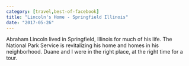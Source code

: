 ```yaml
---
category: [travel,best-of-facebook]
title: "Lincoln's Home - Springfield Illinois"
date: "2017-05-26"
---
```


Abraham Lincoln lived in Springfield, Illinois for much of his life. The National Park Service is revitalizing his home and homes in his neighborhood. Duane and I were in the right place, at the right time for a tour.

<script type="application/json" class="sgb-data">{"copyRProtection":true,"copyRAlert":"Hello, this photo is mine!","sliderScrollNavi":false,"sliderNextPrevAnimation":"animation","galleryScrollPositionControll":false,"sliderItemCounterEnable":true,"sliderItemTitleEnable":true,"sliderItemTitleFontSize":18,"sliderItemTitleTextColor":"rgba(255,255,255,1)","itemCounterColor":"rgba(255,255,255,1)","sliderThumbBarEnable":true,"sliderThumbBarHoverColor":"rgba(240,240,240,1)","sliderBgColor":"rgba(0,0,0,0.8)","sliderPreloaderColor":"rgba(240,240,240,1)","sliderHeaderFooterBgColor":"rgba(0,0,0,0.4)","sliderNavigationColor":"rgba(0,0,0,1)","sliderNavigationIconColor":"rgba(255,255,255,1)","sliderSlideshow":true,"sliderSlideshowDelay":8,"slideshowIndicatorColor":"rgba(255,255,255,1)","slideshowIndicatorColorBg":"rgba(255,255,255,0.5)","sliderThumbSubMenuBackgroundColor":"rgba(255,255,255,0)","sliderThumbSubMenuBackgroundColorOver":"rgba(255,255,255,1)","sliderThumbSubMenuIconColor":"rgba(255,255,255,1)","sliderThumbSubMenuIconHoverColor":"rgba(0,0,0,1)","sliderSocialShareEnabled":true,"sliderZoomEnable":true,"sliderFullscreenEnabled":true,"modaBgColor":"rgba(0,0,0,0.8)","modalIconColor":"rgba(255,255,255,1)","modalIconColorHover":"rgba(255,255,255,0.8)","shareFacebook":true,"shareTwitter":false,"sharePinterest":true,"sliderItemDownload":false,"shareCopyLink":false,"deepLinking":false,"linkTargetWindow":"_self","galleryPreloaderColor":"rgba(230,230,230,1)","galleryBgColor":"rgba(0,0,0,0)","galleryBorderRadius":0,"lastRowFill":true,"collectionThumbRecomendedHeight":150,"thumbSpacing":5,"captions":true,"collectionthumbHoverTitleFontSize":12,"collectionthumbRoundedCorners":0,"collectionthumbHoverTitleTextColor":"rgba(255,255,255,1)","collectionthumbHoverTitleTextBgColor":"rgba(0,0,0,0.8)","collectionthumbHoverBgColor":"rgba(0,0,0,0.4)","collectionThumbSubMenuDownload":false,"collectionThumbSubMenuShare":true,"collectionThumbSubMenuBgColor":"rgba(0,0,0,0.4)","collectionThumbSubMenuBgColorHover":"rgba(255,255,255,1)","collectionThumbSubMenuIconColor":"rgba(255,255,255,1)","collectionThumbSubMenuIconColorHover":"rgba(0,0,0,1)","galleryType":"pgc_sgb_justified","galleryId":"ee489191_1593864871578","images":[{"sizes":{"thumbnail":{"height":150,"width":150,"url":"https://blog.duanemcguire.com/wp-content/uploads/2020/07/18664586_10213444813862579_4511947072635557796_n-150x150.jpg","orientation":"landscape"},"medium":{"height":225,"width":300,"url":"https://blog.duanemcguire.com/wp-content/uploads/2020/07/18664586_10213444813862579_4511947072635557796_n-300x225.jpg","orientation":"landscape"},"full":{"url":"https://blog.duanemcguire.com/wp-content/uploads/2020/07/18664586_10213444813862579_4511947072635557796_n.jpg","height":720,"width":960,"orientation":"landscape"}},"mime":"image/jpeg","type":"image","subtype":"jpeg","id":2021,"url":"https://blog.duanemcguire.com/wp-content/uploads/2020/07/18664586_10213444813862579_4511947072635557796_n.jpg","alt":"","link":"https://blog.duanemcguire.com/?attachment_id=2021","caption":""},{"sizes":{"thumbnail":{"height":150,"width":150,"url":"https://blog.duanemcguire.com/wp-content/uploads/2020/07/18740722_10213444812422543_4061998712626244088_n-150x150.jpg","orientation":"landscape"},"medium":{"height":225,"width":300,"url":"https://blog.duanemcguire.com/wp-content/uploads/2020/07/18740722_10213444812422543_4061998712626244088_n-300x225.jpg","orientation":"landscape"},"full":{"url":"https://blog.duanemcguire.com/wp-content/uploads/2020/07/18740722_10213444812422543_4061998712626244088_n.jpg","height":720,"width":960,"orientation":"landscape"}},"mime":"image/jpeg","type":"image","subtype":"jpeg","id":2029,"url":"https://blog.duanemcguire.com/wp-content/uploads/2020/07/18740722_10213444812422543_4061998712626244088_n.jpg","alt":"","link":"https://blog.duanemcguire.com/?attachment_id=2029","caption":""},{"sizes":{"thumbnail":{"height":150,"width":150,"url":"https://blog.duanemcguire.com/wp-content/uploads/2020/07/18664175_10213444814502595_547994991813711937_n-150x150.jpg","orientation":"landscape"},"medium":{"height":225,"width":300,"url":"https://blog.duanemcguire.com/wp-content/uploads/2020/07/18664175_10213444814502595_547994991813711937_n-300x225.jpg","orientation":"landscape"},"full":{"url":"https://blog.duanemcguire.com/wp-content/uploads/2020/07/18664175_10213444814502595_547994991813711937_n.jpg","height":720,"width":960,"orientation":"landscape"}},"mime":"image/jpeg","type":"image","subtype":"jpeg","id":2018,"url":"https://blog.duanemcguire.com/wp-content/uploads/2020/07/18664175_10213444814502595_547994991813711937_n.jpg","alt":"","link":"https://blog.duanemcguire.com/?attachment_id=2018","caption":""},{"sizes":{"thumbnail":{"height":150,"width":150,"url":"https://blog.duanemcguire.com/wp-content/uploads/2020/07/18700251_10213444814982607_2032641430470677027_n-150x150.jpg","orientation":"landscape"},"medium":{"height":225,"width":300,"url":"https://blog.duanemcguire.com/wp-content/uploads/2020/07/18700251_10213444814982607_2032641430470677027_n-300x225.jpg","orientation":"landscape"},"full":{"url":"https://blog.duanemcguire.com/wp-content/uploads/2020/07/18700251_10213444814982607_2032641430470677027_n.jpg","height":720,"width":960,"orientation":"landscape"}},"mime":"image/jpeg","type":"image","subtype":"jpeg","id":2026,"url":"https://blog.duanemcguire.com/wp-content/uploads/2020/07/18700251_10213444814982607_2032641430470677027_n.jpg","alt":"","link":"https://blog.duanemcguire.com/?attachment_id=2026","caption":""},{"sizes":{"thumbnail":{"height":150,"width":150,"url":"https://blog.duanemcguire.com/wp-content/uploads/2020/07/18664283_10213444815982632_5436807109390119808_n-150x150.jpg","orientation":"landscape"},"medium":{"height":225,"width":300,"url":"https://blog.duanemcguire.com/wp-content/uploads/2020/07/18664283_10213444815982632_5436807109390119808_n-300x225.jpg","orientation":"landscape"},"full":{"url":"https://blog.duanemcguire.com/wp-content/uploads/2020/07/18664283_10213444815982632_5436807109390119808_n.jpg","height":720,"width":960,"orientation":"landscape"}},"mime":"image/jpeg","type":"image","subtype":"jpeg","id":2019,"url":"https://blog.duanemcguire.com/wp-content/uploads/2020/07/18664283_10213444815982632_5436807109390119808_n.jpg","alt":"","link":"https://blog.duanemcguire.com/?attachment_id=2019","caption":""},{"sizes":{"thumbnail":{"height":150,"width":150,"url":"https://blog.duanemcguire.com/wp-content/uploads/2020/07/18664326_10213444814742601_8943179361007057021_n-150x150.jpg","orientation":"landscape"},"medium":{"height":225,"width":300,"url":"https://blog.duanemcguire.com/wp-content/uploads/2020/07/18664326_10213444814742601_8943179361007057021_n-300x225.jpg","orientation":"landscape"},"full":{"url":"https://blog.duanemcguire.com/wp-content/uploads/2020/07/18664326_10213444814742601_8943179361007057021_n.jpg","height":720,"width":960,"orientation":"landscape"}},"mime":"image/jpeg","type":"image","subtype":"jpeg","id":2020,"url":"https://blog.duanemcguire.com/wp-content/uploads/2020/07/18664326_10213444814742601_8943179361007057021_n.jpg","alt":"","link":"https://blog.duanemcguire.com/?attachment_id=2020","caption":""},{"sizes":{"thumbnail":{"height":150,"width":150,"url":"https://blog.duanemcguire.com/wp-content/uploads/2020/07/18671245_10213444813142561_6104725701253689201_n-150x150.jpg","orientation":"landscape"},"medium":{"height":300,"width":225,"url":"https://blog.duanemcguire.com/wp-content/uploads/2020/07/18671245_10213444813142561_6104725701253689201_n-225x300.jpg","orientation":"portrait"},"full":{"url":"https://blog.duanemcguire.com/wp-content/uploads/2020/07/18671245_10213444813142561_6104725701253689201_n.jpg","height":960,"width":720,"orientation":"portrait"}},"mime":"image/jpeg","type":"image","subtype":"jpeg","id":2022,"url":"https://blog.duanemcguire.com/wp-content/uploads/2020/07/18671245_10213444813142561_6104725701253689201_n.jpg","alt":"","link":"https://blog.duanemcguire.com/?attachment_id=2022","caption":""},{"sizes":{"thumbnail":{"height":150,"width":150,"url":"https://blog.duanemcguire.com/wp-content/uploads/2020/07/18698120_10213444825942881_1988061351487957123_n-150x150.jpg","orientation":"landscape"},"medium":{"height":225,"width":300,"url":"https://blog.duanemcguire.com/wp-content/uploads/2020/07/18698120_10213444825942881_1988061351487957123_n-300x225.jpg","orientation":"landscape"},"full":{"url":"https://blog.duanemcguire.com/wp-content/uploads/2020/07/18698120_10213444825942881_1988061351487957123_n.jpg","height":720,"width":960,"orientation":"landscape"}},"mime":"image/jpeg","type":"image","subtype":"jpeg","id":2023,"url":"https://blog.duanemcguire.com/wp-content/uploads/2020/07/18698120_10213444825942881_1988061351487957123_n.jpg","alt":"","link":"https://blog.duanemcguire.com/?attachment_id=2023","caption":""},{"sizes":{"thumbnail":{"height":150,"width":150,"url":"https://blog.duanemcguire.com/wp-content/uploads/2020/07/18698382_10213444824342841_1222665786312841851_n-150x150.jpg","orientation":"landscape"},"medium":{"height":225,"width":300,"url":"https://blog.duanemcguire.com/wp-content/uploads/2020/07/18698382_10213444824342841_1222665786312841851_n-300x225.jpg","orientation":"landscape"},"full":{"url":"https://blog.duanemcguire.com/wp-content/uploads/2020/07/18698382_10213444824342841_1222665786312841851_n.jpg","height":720,"width":960,"orientation":"landscape"}},"mime":"image/jpeg","type":"image","subtype":"jpeg","id":2024,"url":"https://blog.duanemcguire.com/wp-content/uploads/2020/07/18698382_10213444824342841_1222665786312841851_n.jpg","alt":"","link":"https://blog.duanemcguire.com/?attachment_id=2024","caption":""},{"sizes":{"thumbnail":{"height":150,"width":150,"url":"https://blog.duanemcguire.com/wp-content/uploads/2020/07/18699957_10213444812822553_6634721860547964048_n-150x150.jpg","orientation":"landscape"},"medium":{"height":300,"width":204,"url":"https://blog.duanemcguire.com/wp-content/uploads/2020/07/18699957_10213444812822553_6634721860547964048_n-204x300.jpg","orientation":"portrait"},"full":{"url":"https://blog.duanemcguire.com/wp-content/uploads/2020/07/18699957_10213444812822553_6634721860547964048_n.jpg","height":960,"width":654,"orientation":"portrait"}},"mime":"image/jpeg","type":"image","subtype":"jpeg","id":2025,"url":"https://blog.duanemcguire.com/wp-content/uploads/2020/07/18699957_10213444812822553_6634721860547964048_n.jpg","alt":"","link":"https://blog.duanemcguire.com/?attachment_id=2025","caption":""},{"sizes":{"thumbnail":{"height":150,"width":150,"url":"https://blog.duanemcguire.com/wp-content/uploads/2020/07/18740509_10213444814102585_5870921292708485590_n-150x150.jpg","orientation":"landscape"},"medium":{"height":225,"width":300,"url":"https://blog.duanemcguire.com/wp-content/uploads/2020/07/18740509_10213444814102585_5870921292708485590_n-300x225.jpg","orientation":"landscape"},"full":{"url":"https://blog.duanemcguire.com/wp-content/uploads/2020/07/18740509_10213444814102585_5870921292708485590_n.jpg","height":720,"width":960,"orientation":"landscape"}},"mime":"image/jpeg","type":"image","subtype":"jpeg","id":2028,"url":"https://blog.duanemcguire.com/wp-content/uploads/2020/07/18740509_10213444814102585_5870921292708485590_n.jpg","alt":"","link":"https://blog.duanemcguire.com/?attachment_id=2028","caption":""},{"sizes":{"thumbnail":{"height":150,"width":150,"url":"https://blog.duanemcguire.com/wp-content/uploads/2020/07/18765782_10213444826542896_8675540832824031568_n-150x150.jpg","orientation":"landscape"},"medium":{"height":225,"width":300,"url":"https://blog.duanemcguire.com/wp-content/uploads/2020/07/18765782_10213444826542896_8675540832824031568_n-300x225.jpg","orientation":"landscape"},"full":{"url":"https://blog.duanemcguire.com/wp-content/uploads/2020/07/18765782_10213444826542896_8675540832824031568_n.jpg","height":720,"width":960,"orientation":"landscape"}},"mime":"image/jpeg","type":"image","subtype":"jpeg","id":2030,"url":"https://blog.duanemcguire.com/wp-content/uploads/2020/07/18765782_10213444826542896_8675540832824031568_n.jpg","alt":"","link":"https://blog.duanemcguire.com/?attachment_id=2030","caption":""},{"sizes":{"thumbnail":{"height":150,"width":150,"url":"https://blog.duanemcguire.com/wp-content/uploads/2020/07/18740263_10213444828982957_35706016499264453_n-150x150.jpg","orientation":"landscape"},"medium":{"height":225,"width":300,"url":"https://blog.duanemcguire.com/wp-content/uploads/2020/07/18740263_10213444828982957_35706016499264453_n-300x225.jpg","orientation":"landscape"},"full":{"url":"https://blog.duanemcguire.com/wp-content/uploads/2020/07/18740263_10213444828982957_35706016499264453_n.jpg","height":720,"width":960,"orientation":"landscape"}},"mime":"image/jpeg","type":"image","subtype":"jpeg","id":2027,"url":"https://blog.duanemcguire.com/wp-content/uploads/2020/07/18740263_10213444828982957_35706016499264453_n.jpg","alt":"","link":"https://blog.duanemcguire.com/?attachment_id=2027","caption":""}],"useClobalSettings":false,"loading":false,"gutIsSelected":true}</script>
